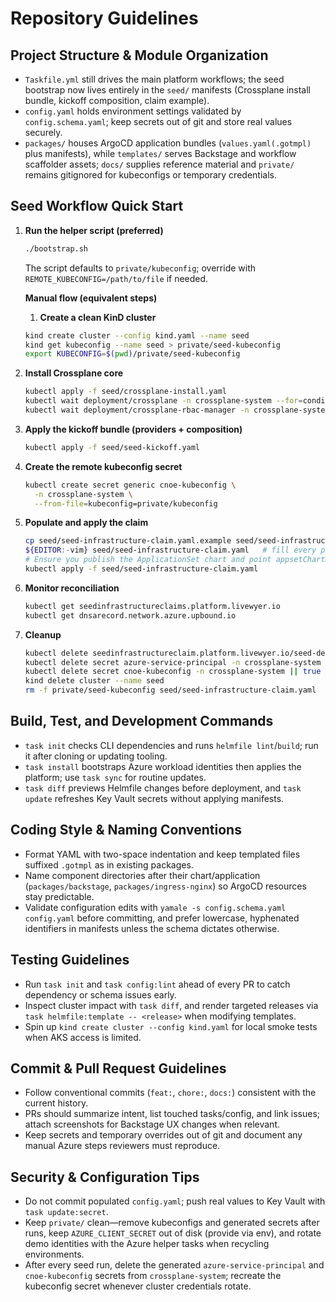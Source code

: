 # Repository Guidelines

## Project Structure & Module Organization
- `Taskfile.yml` still drives the main platform workflows; the seed bootstrap now lives entirely in the `seed/` manifests (Crossplane install bundle, kickoff composition, claim example).
- `config.yaml` holds environment settings validated by `config.schema.yaml`; keep secrets out of git and store real values securely.
- `packages/` houses ArgoCD application bundles (`values.yaml(.gotmpl)` plus manifests), while `templates/` serves Backstage and workflow scaffolder assets; `docs/` supplies reference material and `private/` remains gitignored for kubeconfigs or temporary credentials.

## Seed Workflow Quick Start
1. **Run the helper script (preferred)**
   ```bash
   ./bootstrap.sh
   ```
   The script defaults to `private/kubeconfig`; override with `REMOTE_KUBECONFIG=/path/to/file` if needed.
   
   **Manual flow (equivalent steps)**
   
   1. **Create a clean KinD cluster**
   ```bash
   kind create cluster --config kind.yaml --name seed
   kind get kubeconfig --name seed > private/seed-kubeconfig
   export KUBECONFIG=$(pwd)/private/seed-kubeconfig
   ```
2. **Install Crossplane core**
   ```bash
   kubectl apply -f seed/crossplane-install.yaml
   kubectl wait deployment/crossplane -n crossplane-system --for=condition=Available --timeout=10m
   kubectl wait deployment/crossplane-rbac-manager -n crossplane-system --for=condition=Available --timeout=10m
   ```
3. **Apply the kickoff bundle (providers + composition)**
   ```bash
   kubectl apply -f seed/seed-kickoff.yaml
   ```
4. **Create the remote kubeconfig secret**
   ```bash
   kubectl create secret generic cnoe-kubeconfig \
     -n crossplane-system \
     --from-file=kubeconfig=private/kubeconfig
   ```
5. **Populate and apply the claim**
   ```bash
   cp seed/seed-infrastructure-claim.yaml.example seed/seed-infrastructure-claim.yaml
   ${EDITOR:-vim} seed/seed-infrastructure-claim.yaml   # fill every placeholder (Azure IDs, repo metadata, GitHub App credentials, chart repo, etc.)
   # Ensure you publish the ApplicationSet chart and point appsetChartRepository/appsetChartName/appsetChartVersion accordingly.
   kubectl apply -f seed/seed-infrastructure-claim.yaml
   ```
6. **Monitor reconciliation**
   ```bash
   kubectl get seedinfrastructureclaims.platform.livewyer.io
   kubectl get dnsarecord.network.azure.upbound.io
   ```
7. **Cleanup**
   ```bash
   kubectl delete seedinfrastructureclaim.platform.livewyer.io/seed-default
   kubectl delete secret azure-service-principal -n crossplane-system || true
   kubectl delete secret cnoe-kubeconfig -n crossplane-system || true
   kind delete cluster --name seed
   rm -f private/seed-kubeconfig seed/seed-infrastructure-claim.yaml
   ```

## Build, Test, and Development Commands
- `task init` checks CLI dependencies and runs `helmfile lint`/`build`; run it after cloning or updating tooling.
- `task install` bootstraps Azure workload identities then applies the platform; use `task sync` for routine updates.
- `task diff` previews Helmfile changes before deployment, and `task update` refreshes Key Vault secrets without applying manifests.

## Coding Style & Naming Conventions
- Format YAML with two-space indentation and keep templated files suffixed `.gotmpl` as in existing packages.
- Name component directories after their chart/application (`packages/backstage`, `packages/ingress-nginx`) so ArgoCD resources stay predictable.
- Validate configuration edits with `yamale -s config.schema.yaml config.yaml` before committing, and prefer lowercase, hyphenated identifiers in manifests unless the schema dictates otherwise.

## Testing Guidelines
- Run `task init` and `task config:lint` ahead of every PR to catch dependency or schema issues early.
- Inspect cluster impact with `task diff`, and render targeted releases via `task helmfile:template -- <release>` when modifying templates.
- Spin up `kind create cluster --config kind.yaml` for local smoke tests when AKS access is limited.

## Commit & Pull Request Guidelines
- Follow conventional commits (`feat:`, `chore:`, `docs:`) consistent with the current history.
- PRs should summarize intent, list touched tasks/config, and link issues; attach screenshots for Backstage UX changes when relevant.
- Keep secrets and temporary overrides out of git and document any manual Azure steps reviewers must reproduce.

## Security & Configuration Tips
- Do not commit populated `config.yaml`; push real values to Key Vault with `task update:secret`.
- Keep `private/` clean—remove kubeconfigs and generated secrets after runs, keep `AZURE_CLIENT_SECRET` out of disk (provide via env), and rotate demo identities with the Azure helper tasks when recycling environments.
- After every seed run, delete the generated `azure-service-principal` and `cnoe-kubeconfig` secrets from `crossplane-system`; recreate the kubeconfig secret whenever cluster credentials rotate.
